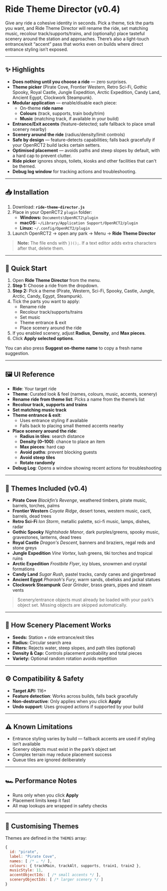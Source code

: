 # Ride Theme Director (v0.4)

Give any ride a cohesive identity in seconds. Pick a theme, tick the parts you want, and Ride Theme Director will rename the ride, set matching music, recolour track/supports/trains, and (optionally) place tasteful scenery around the station and approaches. There’s also a light-touch entrance/exit “accent” pass that works even on builds where direct entrance styling isn’t exposed.

---

## ✨ Highlights

- **Does nothing until you choose a ride** — zero surprises.
- **Theme picker** (Pirate Cove, Frontier Western, Retro Sci-Fi, Gothic Spooky, Royal Castle, Jungle Expedition, Arctic Expedition, Candy Land, Ancient Egypt, Clockwork Steampunk).
- **Modular application** — enable/disable each piece:
  - On-theme **ride name**
  - **Colours** (track, supports, train body/trim)
  - **Music** (matching track, if available in your build)
- **Entrance/Exit accents** (feature-detected; safe fallback to place small scenery nearby)
- **Scenery around the ride** (radius/density/limit controls)
- **Safe by design** — feature-detects capabilities; falls back gracefully if your OpenRCT2 build lacks certain setters.
- **Optimised placement** — avoids paths and steep slopes by default, with a hard cap to prevent clutter.
- **Ride picker** ignores shops, toilets, kiosks and other facilities that can't be themed.
- **Debug log window** for tracking actions and troubleshooting.

---

## 📥 Installation

1. Download: **`ride-theme-director.js`**
2. Place in your OpenRCT2 `plugin` folder:
   - **Windows:** `Documents\OpenRCT2\plugin`
   - **macOS:** `~/Library/Application Support/OpenRCT2/plugin`
   - **Linux:** `~/.config/OpenRCT2/plugin`
3. Launch OpenRCT2 → open any park → Menu → **Ride Theme Director**

> **Note:** The file ends with `})();`. If a text editor adds extra characters after that, delete them.

---

## 🚀 Quick Start

1. Open **Ride Theme Director** from the menu.
2. **Step 1:** Choose a ride from the dropdown.
3. **Step 2:** Pick a theme (Pirate, Western, Sci-Fi, Spooky, Castle, Jungle, Arctic, Candy, Egypt, Steampunk).
4. Tick the parts you want to apply:
   - Rename ride
   - Recolour track/supports/trains
   - Set music
   - Theme entrance & exit
   - Place scenery around the ride
5. If you enabled scenery, adjust **Radius**, **Density**, and **Max pieces**.
6. Click **Apply selected options**.

You can also press **Suggest on-theme name** to copy a fresh name suggestion.

---

## 🖼️ UI Reference

- **Ride**: Your target ride
- **Theme**: Curated look & feel (names, colours, music, accents, scenery)
- **Rename ride from theme list**: Picks a name from the theme’s list
- **Recolour track, supports and trains**
- **Set matching music track**
- **Theme entrance & exit**:  
  - Uses entrance styling if available  
  - Falls back to placing small themed accents nearby
- **Place scenery around the ride**:
  - **Radius in tiles**: search distance
  - **Density (0–100)**: chance to place an item
  - **Max pieces**: hard cap
  - **Avoid paths**: prevent blocking guests
  - **Avoid steep tiles**
  - **Rotate randomly**
- **Debug Log**: Opens a window showing recent actions for troubleshooting

---

## 🎨 Themes Included (v0.4)

- **Pirate Cove**
  *Blackfin’s Revenge*, weathered timbers, pirate music, barrels, torches, palms
- **Frontier Western**
  *Coyote Ridge*, desert tones, western music, cacti, barrels, dead trees
- **Retro Sci-Fi**
  *Ion Storm*, metallic palette, sci-fi music, lamps, dishes, radar
- **Gothic Spooky**
  *Nightshade Manor*, dark purples/greens, spooky music, gravestones, lanterns, dead trees
- **Royal Castle**
  *Dragon's Descent*, banners and braziers, regal reds and stone greys
- **Jungle Expedition**
  *Vine Vortex*, lush greens, tiki torches and tropical ruins
- **Arctic Expedition**
  *Frostbite Flyer*, icy blues, snowmen and crystal formations
- **Candy Land**
  *Sugar Rush*, pastel tracks, candy canes and gingerbread
- **Ancient Egypt**
  *Pharaoh's Fury*, warm sands, obelisks and jackal statues
- **Clockwork Steampunk**
  *Gear Grinder*, brass gears, pipes and steam vents

> Scenery/entrance objects must already be loaded with your park’s object set. Missing objects are skipped automatically.

---

## 🌱 How Scenery Placement Works

- **Seeds:** Station + ride entrance/exit tiles
- **Radius:** Circular search area
- **Filters:** Rejects water, steep slopes, and path tiles (optional)
- **Density & Cap:** Controls placement probability and total pieces
- **Variety:** Optional random rotation avoids repetition

---

## ⚙️ Compatibility & Safety

- **Target API:** 116+
- **Feature detection**: Works across builds, falls back gracefully
- **Non-destructive**: Only applies when you click **Apply**
- **Undo support**: Uses grouped actions if supported by your build

---

## ⚠️ Known Limitations

- Entrance styling varies by build — fallback accents are used if styling isn’t available
- Scenery objects must exist in the park’s object set
- Complex terrain may reduce placement success
- Queue tiles are ignored deliberately

---

## 🏎️ Performance Notes

- Runs only when you click **Apply**  
- Placement limits keep it fast  
- All map lookups are wrapped in safety checks

---

## 🔧 Customising Themes

Themes are defined in the `THEMES` array:

```js
{
  id: "pirate",
  label: "Pirate Cove",
  names: [ /* … */ ],
  colours: { trackMain, trackAlt, supports, train1, train2 },
  musicStyle: 11,
  accentObjectIds: [ /* small accents */ ],
  sceneryObjectIds: [ /* larger scenery */ ]
}
